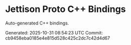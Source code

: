 # Jettison Proto C++ Bindings

Auto-generated C++ bindings.

Generated: 2025-10-31 08:54:23 UTC
Commit: cb9458eba0185e4e815d528c425c2dc7c42d4d67
